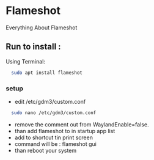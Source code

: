 # Flameshot
Everything About Flameshot


## Run to install :

Using Terminal:

```bash
  sudo apt install flameshot
```

### setup
* edit /etc/gdm3/custom.conf

```bash
  sudo nano /etc/gdm3/custom.conf
```
* remove the comment out from WaylandEnable=false.
* than add flameshot to in startup app list
* add to shortcut tin print screen
* command will be : flameshot gui 
* than reboot your system
